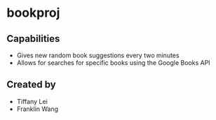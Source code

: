 # bookproj

## Capabilities
- Gives new random book suggestions every two minutes
- Allows for searches for specific books using the Google Books API

## Created by
- Tiffany Lei
- Franklin Wang